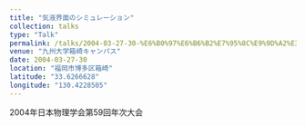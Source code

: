 ```yaml
---
title: "気液界面のシミュレーション"
collection: talks
type: "Talk"
permalink: /talks/2004-03-27-30-%E6%B0%97%E6%B6%B2%E7%95%8C%E9%9D%A2%E3%81%AE%E3%82%B7%E3%83%9F%E3%83%A5%E3%83%AC%E3%83%BC%E3%82%B7%E3%83%A7%E3%83%B3
venue: "九州大学箱崎キャンパス"
date: 2004-03-27-30
location: "福岡市博多区箱崎"
latitude: "33.6266628"
longitude: "130.4228505"
---
```


2004年日本物理学会第59回年次大会
